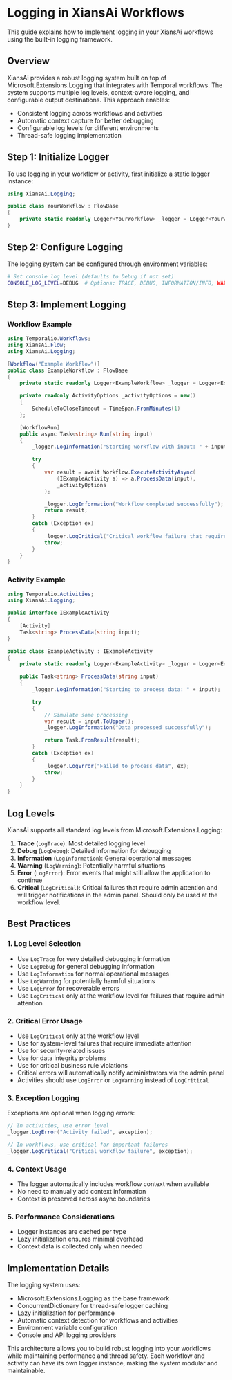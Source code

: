 # Logging in XiansAi Workflows

This guide explains how to implement logging in your XiansAi workflows using the built-in logging framework.

## Overview

XiansAi provides a robust logging system built on top of Microsoft.Extensions.Logging that integrates with Temporal workflows. The system supports multiple log levels, context-aware logging, and configurable output destinations. This approach enables:

- Consistent logging across workflows and activities
- Automatic context capture for better debugging
- Configurable log levels for different environments
- Thread-safe logging implementation

## Step 1: Initialize Logger

To use logging in your workflow or activity, first initialize a static logger instance:

```csharp
using XiansAi.Logging;

public class YourWorkflow : FlowBase
{
    private static readonly Logger<YourWorkflow> _logger = Logger<YourWorkflow>.For();
}
```

## Step 2: Configure Logging

The logging system can be configured through environment variables:

```bash
# Set console log level (defaults to Debug if not set)
CONSOLE_LOG_LEVEL=DEBUG  # Options: TRACE, DEBUG, INFORMATION/INFO, WARNING/WARN, ERROR, CRITICAL
```

## Step 3: Implement Logging

### Workflow Example

```csharp
using Temporalio.Workflows;
using XiansAi.Flow;
using XiansAi.Logging;

[Workflow("Example Workflow")]
public class ExampleWorkflow : FlowBase
{
    private static readonly Logger<ExampleWorkflow> _logger = Logger<ExampleWorkflow>.For();

    private readonly ActivityOptions _activityOptions = new()
    {
        ScheduleToCloseTimeout = TimeSpan.FromMinutes(1)
    };

    [WorkflowRun]
    public async Task<string> Run(string input)
    {
        _logger.LogInformation("Starting workflow with input: " + input);

        try
        {
            var result = await Workflow.ExecuteActivityAsync(
                (IExampleActivity a) => a.ProcessData(input), 
                _activityOptions
            );

            _logger.LogInformation("Workflow completed successfully");
            return result;
        }
        catch (Exception ex)
        {
            _logger.LogCritical("Critical workflow failure that requires admin attention", ex);
            throw;
        }
    }
}
```

### Activity Example

```csharp
using Temporalio.Activities;
using XiansAi.Logging;

public interface IExampleActivity
{
    [Activity]
    Task<string> ProcessData(string input);
}

public class ExampleActivity : IExampleActivity
{
    private static readonly Logger<ExampleActivity> _logger = Logger<ExampleActivity>.For();

    public Task<string> ProcessData(string input)
    {
        _logger.LogInformation("Starting to process data: " + input);

        try
        {
            // Simulate some processing
            var result = input.ToUpper();
            _logger.LogInformation("Data processed successfully");

            return Task.FromResult(result);
        }
        catch (Exception ex)
        {
            _logger.LogError("Failed to process data", ex);
            throw;
        }
    }
}
```

## Log Levels

XiansAi supports all standard log levels from Microsoft.Extensions.Logging:

1. **Trace** (`LogTrace`): Most detailed logging level
2. **Debug** (`LogDebug`): Detailed information for debugging
3. **Information** (`LogInformation`): General operational messages
4. **Warning** (`LogWarning`): Potentially harmful situations
5. **Error** (`LogError`): Error events that might still allow the application to continue
6. **Critical** (`LogCritical`): Critical failures that require admin attention and will trigger notifications in the admin panel. Should only be used at the workflow level.

## Best Practices

### 1. Log Level Selection

- Use `LogTrace` for very detailed debugging information
- Use `LogDebug` for general debugging information
- Use `LogInformation` for normal operational messages
- Use `LogWarning` for potentially harmful situations
- Use `LogError` for recoverable errors
- Use `LogCritical` only at the workflow level for failures that require admin attention

### 2. Critical Error Usage

- Use `LogCritical` only at the workflow level
- Use for system-level failures that require immediate attention
- Use for security-related issues
- Use for data integrity problems
- Use for critical business rule violations
- Critical errors will automatically notify administrators via the admin panel
- Activities should use `LogError` or `LogWarning` instead of `LogCritical`

### 3. Exception Logging

Exceptions are optional when logging errors:

```csharp
// In activities, use error level
_logger.LogError("Activity failed", exception);

// In workflows, use critical for important failures
_logger.LogCritical("Critical workflow failure", exception);
```

### 4. Context Usage

- The logger automatically includes workflow context when available
- No need to manually add context information
- Context is preserved across async boundaries

### 5. Performance Considerations

- Logger instances are cached per type
- Lazy initialization ensures minimal overhead
- Context data is collected only when needed

## Implementation Details

The logging system uses:
- Microsoft.Extensions.Logging as the base framework
- ConcurrentDictionary for thread-safe logger caching
- Lazy initialization for performance
- Automatic context detection for workflows and activities
- Environment variable configuration
- Console and API logging providers

This architecture allows you to build robust logging into your workflows while maintaining performance and thread safety. Each workflow and activity can have its own logger instance, making the system modular and maintainable.
